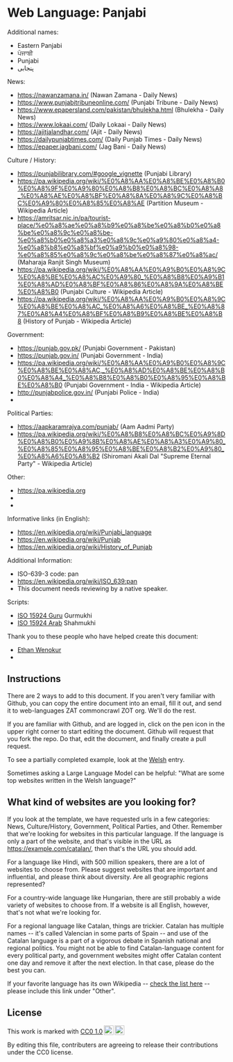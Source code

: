 # Web Language: Panjabi

Additional names:
- Eastern Panjabi
- ਪੰਜਾਬੀ
- Punjabi
- پنجابی

News:
- https://nawanzamana.in/ (Nawan Zamana - Daily News)
- https://www.punjabitribuneonline.com/ (Punjabi Tribune - Daily News)
- https://www.epapersland.com/pakistan/bhulekha.html (Bhulekha - Daily News)
- https://www.lokaai.com/ (Daily Lokaai - Daily News)
- https://ajitjalandhar.com/ (Ajit - Daily News)
- https://dailypunjabtimes.com/ (Daily Punjab Times - Daily News)
- https://epaper.jagbani.com/ (Jag Bani - Daily News)

Culture / History:
- https://punjabilibrary.com/#google_vignette (Punjabi Library)
- https://pa.wikipedia.org/wiki/%E0%A8%AA%E0%A8%BE%E0%A8%B0%E0%A8%9F%E0%A9%80%E0%A8%B8%E0%A8%BC%E0%A8%A8_%E0%A8%AE%E0%A8%BF%E0%A8%8A%E0%A8%9C%E0%A8%BC%E0%A9%80%E0%A8%85%E0%A8%AE (Partition Museum - Wikipedia Article)
- https://amritsar.nic.in/pa/tourist-place/%e0%a8%ae%e0%a8%b9%e0%a8%be%e0%a8%b0%e0%a8%be%e0%a8%9c%e0%a8%be-%e0%a8%b0%e0%a8%a3%e0%a8%9c%e0%a9%80%e0%a8%a4-%e0%a8%b8%e0%a8%bf%e0%a9%b0%e0%a8%98-%e0%a8%85%e0%a8%9c%e0%a8%be%e0%a8%87%e0%a8%ac/ (Maharaja Ranjit Singh Museum)
- https://pa.wikipedia.org/wiki/%E0%A8%AA%E0%A9%B0%E0%A8%9C%E0%A8%BE%E0%A8%AC%E0%A9%80_%E0%A8%B8%E0%A9%B1%E0%A8%AD%E0%A8%BF%E0%A8%86%E0%A8%9A%E0%A8%BE%E0%A8%B0 (Punjabi Culture - Wikipedia Article)
- https://pa.wikipedia.org/wiki/%E0%A8%AA%E0%A9%B0%E0%A8%9C%E0%A8%BE%E0%A8%AC_%E0%A8%A6%E0%A8%BE_%E0%A8%87%E0%A8%A4%E0%A8%BF%E0%A8%B9%E0%A8%BE%E0%A8%B8 (History of Punjab - Wikipedia Article)

Government:
- https://punjab.gov.pk/ (Punjabi Government - Pakistan)
- https://punjab.gov.in/ (Punjabi Government - India)
- https://pa.wikipedia.org/wiki/%E0%A8%AA%E0%A9%B0%E0%A8%9C%E0%A8%BE%E0%A8%AC,_%E0%A8%AD%E0%A8%BE%E0%A8%B0%E0%A8%A4_%E0%A8%B8%E0%A8%B0%E0%A8%95%E0%A8%BE%E0%A8%B0 (Punjabi Government - India - Wikipedia Article)
- http://punjabpolice.gov.in/ (Punjabi Police - India)
- 

Political Parties:
- https://aapkaramrajya.com/punjab/ (Aam Aadmi Party)
- https://pa.wikipedia.org/wiki/%E0%A8%B8%E0%A8%BC%E0%A9%8D%E0%A8%B0%E0%A9%8B%E0%A8%AE%E0%A8%A3%E0%A9%80_%E0%A8%85%E0%A8%95%E0%A8%BE%E0%A8%B2%E0%A9%80_%E0%A8%A6%E0%A8%B2 (Shiromani Akali Dal "Supreme Eternal Party" - Wikipedia Article)

Other:
- https://pa.wikipedia.org
- 
- 

Informative links (in English):
- https://en.wikipedia.org/wiki/Punjabi_language
- https://en.wikipedia.org/wiki/Punjab
- https://en.wikipedia.org/wiki/History_of_Punjab

Additional Information:
- ISO-639-3 code: pan
- https://en.wikipedia.org/wiki/ISO_639:pan
- This document needs reviewing by a native speaker.


Scripts:
- <a href="https://en.wikipedia.org/wiki/ISO_15924">ISO 15924 Guru</a> Gurmukhi
- <a href="https://en.wikipedia.org/wiki/ISO_15924">ISO 15924 Arab</a> Shahmukhi

Thank you to these people who have helped create this document:
- [Ethan Wenokur](https://github.com/e-Winnie)
- 

## Instructions

There are 2 ways to add to this document. If you aren't very familiar
with Github, you can copy the entire document into an email, fill it
out, and send it to web-languages ZAT commoncrawl ZOT org. We'll do the rest.

If you are familiar with Github, and are logged in, click on the pen
icon in the upper right corner to start editing the document.
Github will request that you fork the repo. Do that, edit the
document, and finally create a pull request.

To see a partially completed example, look at the
[Welsh](../living/welsh.md) entry.

Sometimes asking a Large Language Model can be helpful: "What are some
top websites written in the Welsh language?"

## What kind of websites are you looking for?

If you look at the template, we have requested urls in a few
categories: News, Culture/History, Government, Political Parties, and
Other. Remember that we're looking for websites in this particular
language. If the language is only a part of the website, and that's
visible in the URL as https://example.com/catalan/, then that's the
URL you should add.

For a language like Hindi, with 500 million speakers, there are a lot
of websites to choose from. Please suggest websites that are important
and influential, and please think about diversity. Are all geographic
regions represented?

For a country-wide language like Hungarian, there are still probably a
wide variety of websites to choose from. If a website is all English,
however, that's not what we're looking for.

For a regional language like Catalan, things are trickier. Catalan has
multiple names -- it's called Valencian in some parts of Spain -- and
use of the Catalan language is a part of a vigorous debate in Spanish
national and regional politics. You might not be able to find
Catalan-language content for every political party, and government
websites might offer Catalan content one day and remove it after
the next election. In that case, please do the best you can.

If your favorite language has its own Wikipedia -- [check the list here](https://en.wikipedia.org/wiki/List_of_Wikipedias) --
please include this link under "Other".

## License

<p xmlns:cc="http://creativecommons.org/ns#" >This work is marked with <a href="https://creativecommons.org/publicdomain/zero/1.0/?ref=chooser-v1" target="_blank" rel="license noopener noreferrer" style="display:inline-block;">CC0 1.0<img style="height:22px!important;margin-left:3px;vertical-align:text-bottom;" src="https://mirrors.creativecommons.org/presskit/icons/cc.svg?ref=chooser-v1" alt=""><img style="height:22px!important;margin-left:3px;vertical-align:text-bottom;" src="https://mirrors.creativecommons.org/presskit/icons/zero.svg?ref=chooser-v1" alt=""></a></p>

By editing this file, contributers are agreeing to release their contributions under the CC0 license.
